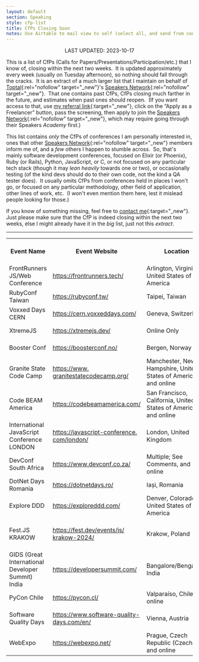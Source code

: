 ```yaml
---
layout: default
section: Speaking
style: cfp-list
title: CfPs Closing Soon
notes: Use Airtable to mail view to self (select all, and send from context menu), copy table from email, remove styling, and update date.
---
```


<center>LAST UPDATED: 2023-10-17</center>

This is a list of CfPs
(Calls for Papers/Presentations/Participation/etc.)
that I know of,
closing within the next two weeks.&nbsp;
It is updated approximately every week
(usually on Tuesday afternoon),
so nothing should fall through the cracks.&nbsp;
It is an extract of a much larger list
that I maintain on behalf of
[Toptal](https://www.toptal.com/#accept-only-candid-coders){:rel="nofollow" target="_new"}'s
[Speakers Network](https://www.toptal.com/community/speakers){:rel="nofollow" target="_new"}.&nbsp;
That one contains past CfPs,
CfPs closing much farther in the future,
and estimates when past ones should reopen.&nbsp;
(If you want access to that, use
[my referral link](https://www.toptal.com/#accept-only-candid-coders){:target="_new"},
click on the “Apply as a Freelancer” button,
pass the screening,
then apply to join the
[Speakers Network](https://www.toptal.com/community/speakers){:rel="nofollow" target="_new"},
which may require going through their Speakers _Academy_ first.)

This list contains _only_
the CfPs of conferences I am personally interested in,
ones that other
[Speakers Network](https://www.toptal.com/community/speakers){:rel="nofollow" target="_new"} members inform me of,
and a _few_ others I happen to stumble across.&nbsp;
So, that's mainly software development conferences,
focused on Elixir (or Phoenix), Ruby (or Rails), Python, JavaScript, or C,
or not focused on any particular tech stack
(though it may _lean heavily_ towards one or two),
or occasionally testing
(of the kind devs should do to their own code,
not the kind a QA tester does).&nbsp;
It usually omits CfPs from conferences
held in places I won't go,
or focused on any particular
methodology, other field of application, other lines of work, etc.&nbsp;
(I won't even mention them here,
lest it mislead people looking for those.)

If you know of something missing, feel free to
[contact me](/contact){:target="_new"}.&nbsp;
Just please make sure that
the CfP is indeed closing within the next two weeks,
else I might already have it in the _big_ list, just not this _extract_.

<hr/>

<table>
  <tbody>
    <tr>
      <th>Event Name</th>
      <th>Event Website</th>
      <th>Location</th>
      <th>CFP Close Date</th>
      <th>CFP Close<br>Estimated?</th>
      <th>Event Date</th>
      <th>CFP Link</th>
    </tr>
    <tr>
      <td>
        FrontRunners JS/Web Conference
      </td>
      <td>
        <a href="https://frontrunners.tech/" target="_blank">https://frontrunners.tech/</a>
      </td>
      <td>
        Arlington, Virginia, United States of America
      </td>
      <td>
        2023-10-20
      </td>
      <td>
      </td>
      <td>
        2024-03-08
      </td>
      <td>
        <a href="https://www.papercall.io/frontrunners2024" target="_blank">https://www.papercall.io/<wbr>frontrunners2024</a>
      </td>
    </tr>
    <tr>
      <td>
        RubyConf Taiwan
      </td>
      <td>
        <a href="https://rubyconf.tw/" target="_blank">https://rubyconf.tw/</a>
      </td>
      <td>
        Taipei, Taiwan
      </td>
      <td>
        2023-10-20
      </td>
      <td>
      </td>
      <td>
        2023-12-15
      </td>
      <td>
        <a href="https://cfp.rubyconf.tw/activities/2023" target="_blank">https://cfp.rubyconf.tw/<wbr>activities/2023</a>
      </td>
    </tr>
    <tr>
      <td>
        Voxxed Days CERN
      </td>
      <td>
        <a href="https://cern.voxxeddays.com/" target="_blank">https://cern.voxxeddays.com/</a>
      </td>
      <td>
        Geneva, Switzerland
      </td>
      <td>
        2023-10-20
      </td>
      <td>
      </td>
      <td>
        2024-01-23
      </td>
      <td>
        <a href="https://vdcern24.cfp.dev/" target="_blank">https://vdcern24.cfp.dev/</a>
      </td>
    </tr>
    <tr>
      <td>
        XtremeJS
      </td>
      <td>
        <a href="https://xtremejs.dev/" target="_blank">https://xtremejs.dev/</a>
      </td>
      <td>
        Online Only
      </td>
      <td>
        2023-10-21
      </td>
      <td>
        ⚑
      </td>
      <td>
        2023-11-21
      </td>
      <td>
        <a href="https://forms.gle/iY7EgXTsQppuVhnM7" target="_blank">https://forms.gle/<wbr>iY7EgXTsQppuVhnM7</a>
      </td>
    </tr>
    <tr>
      <td>
        Booster Conf
      </td>
      <td>
        <a href="https://boosterconf.no/" target="_blank">https://boosterconf.no/</a>
      </td>
      <td>
        Bergen, Norway
      </td>
      <td>
        2023-10-25
      </td>
      <td>
      </td>
      <td>
        2024-03-13
      </td>
      <td>
        <a href="https://boosterconf.no/info/cfp/" target="_blank">https://boosterconf.no/info/<wbr>cfp/</a>
      </td>
    </tr>
    <tr>
      <td>
        Granite State Code Camp
      </td>
      <td>
        <a href="https://www.granitestatecodecamp.org/" target="_blank">https://www.<wbr>granitestatecodecamp.org/</a>
      </td>
      <td>
        Manchester, New Hampshire, United States of America and online
      </td>
      <td>
        2023-10-28
      </td>
      <td>
      </td>
      <td>
        2023-12-02
      </td>
      <td>
        <a href="https://sessionize.com/granite-state-code-camp-2023" target="_blank">https://sessionize.com/<wbr>granite-state-code-camp-2023</a>
      </td>
    </tr>
    <tr>
      <td>
        Code BEAM America
      </td>
      <td>
        <a href="https://codebeamamerica.com/" target="_blank">https://codebeamamerica.com/</a>
      </td>
      <td>
        San Francisco, California, United States of America and online
      </td>
      <td>
        2023-10-29
      </td>
      <td>
      </td>
      <td>
        2024-03-07
      </td>
      <td>
        <a href="https://sessionize.com/code-beam-america-2024/" target="_blank">https://sessionize.com/code-<wbr>beam-america-2024/</a>
      </td>
    </tr>
    <tr>
      <td>
        International JavaScript Conference LONDON
      </td>
      <td>
        <a href="https://javascript-conference.com/london/" target="_blank">https://javascript-conference.<wbr>com/london/</a>
      </td>
      <td>
        London, United Kingdom
      </td>
      <td>
        2023-10-30
      </td>
      <td>
      </td>
      <td>
        2024-04-10
      </td>
      <td>
        <a href="https://callforpapers.sandsmedia.com/" target="_blank">https://callforpapers.<wbr>sandsmedia.com/</a>
      </td>
    </tr>
    <tr>
      <td>
        DevConf South Africa
      </td>
      <td>
        <a href="https://www.devconf.co.za/" target="_blank">https://www.devconf.co.za/</a>
      </td>
      <td>
        Multiple; See Comments,  and online
      </td>
      <td>
        2023-10-31
      </td>
      <td>
      </td>
      <td>
        2024-05-07
      </td>
      <td>
        <a href="https://sessionize.com/devconf-2024/" target="_blank">https://sessionize.com/<wbr>devconf-2024/</a>
      </td>
    </tr>
    <tr>
      <td>
        DotNet Days Romania
      </td>
      <td>
        <a href="https://dotnetdays.ro/" target="_blank">https://dotnetdays.ro/</a>
      </td>
      <td>
        Iași, Romania
      </td>
      <td>
        2023-10-31
      </td>
      <td>
      </td>
      <td>
        2024-04-20
      </td>
      <td>
        <a href="https://sessionize.com/dotnetdays-2024" target="_blank">https://sessionize.com/<wbr>dotnetdays-2024</a>
      </td>
    </tr>
    <tr>
      <td>
        Explore DDD
      </td>
      <td>
        <a href="https://exploreddd.com/" target="_blank">https://exploreddd.com/</a>
      </td>
      <td>
        Denver, Colorado, United States of America
      </td>
      <td>
        2023-10-31
      </td>
      <td>
      </td>
      <td>
        2024-03-13
      </td>
      <td>
        <a href="https://exploreddd.com/cfp/" target="_blank">https://exploreddd.com/cfp/</a>
      </td>
    </tr>
    <tr>
      <td>
        Fest.JS KRAKOW
      </td>
      <td>
        <a href="https://fest.dev/events/js/krakow-2024/" target="_blank">https://fest.dev/events/js/<wbr>krakow-2024/</a>
      </td>
      <td>
        Krakow, Poland
      </td>
      <td>
        2023-10-31
      </td>
      <td>
      </td>
      <td>
        2024-03-22
      </td>
      <td>
        <a href="https://docs.google.com/forms/d/1OPrfCEnCh_PHYZnFmeh5ufXQvxzOr4IMs_O8ale4ovs" target="_blank">https://docs.google.com/forms/<wbr>d/1OPrfCEnCh_<wbr>PHYZnFmeh5ufXQvxzOr4IMs_<wbr>O8ale4ovs</a>
      </td>
    </tr>
    <tr>
      <td>
        GIDS (Great International Developer Summit) India
      </td>
      <td>
        <a href="https://developersummit.com/" target="_blank">https://developersummit.com/</a>
      </td>
      <td>
        Bangalore/Bengaluru, India
      </td>
      <td>
        2023-10-31
      </td>
      <td>
      </td>
      <td>
        2024-04-23
      </td>
      <td>
        <a href="https://form.jotform.com/developersummit/gids-2024-call-for-proposals" target="_blank">https://form.jotform.com/<wbr>developersummit/gids-2024-<wbr>call-for-proposals</a>
      </td>
    </tr>
    <tr>
      <td>
        PyCon Chile
      </td>
      <td>
        <a href="https://pycon.cl/" target="_blank">https://pycon.cl/</a>
      </td>
      <td>
        Valparaíso, Chile and online
      </td>
      <td>
        2023-10-31
      </td>
      <td>
      </td>
      <td>
        2023-11-24
      </td>
      <td>
        <a href="https://sessionize.com/pycon-chile-2023/" target="_blank">https://sessionize.com/pycon-<wbr>chile-2023/</a>
      </td>
    </tr>
    <tr>
      <td>
        Software Quality Days
      </td>
      <td>
        <a href="https://www.software-quality-days.com/en/" target="_blank">https://www.software-quality-<wbr>days.com/en/</a>
      </td>
      <td>
        Vienna, Austria
      </td>
      <td>
        2023-10-31
      </td>
      <td>
      </td>
      <td>
        2024-04-24
      </td>
      <td>
        <a href="https://www.software-quality-days.com/en/speakers/call-for-practical-papers" target="_blank">https://www.software-quality-<wbr>days.com/en/speakers/call-for-<wbr>practical-papers</a>
      </td>
    </tr>
    <tr>
      <td>
        WebExpo
      </td>
      <td>
        <a href="https://webexpo.net/" target="_blank">https://webexpo.net/</a>
      </td>
      <td>
        Prague, Czech Republic (Czechia) and online
      </td>
      <td>
        2023-10-31
      </td>
      <td>
      </td>
      <td>
        2024-05-29
      </td>
      <td>
        <a href="https://webexpo.net/call-for-papers/" target="_blank">https://webexpo.net/call-for-<wbr>papers/</a>
      </td>
    </tr>
  </tbody>
</table>
